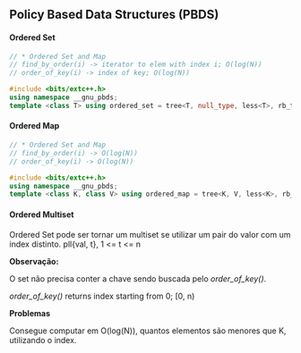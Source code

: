 ## Policy Based Data Structures (PBDS)

#### Ordered Set

```cpp
// * Ordered Set and Map
// find_by_order(i) -> iterator to elem with index i; O(log(N))
// order_of_key(i) -> index of key; O(log(N))

#include <bits/extc++.h>
using namespace __gnu_pbds;
template <class T> using ordered_set = tree<T, null_type, less<T>, rb_tree_tag, tree_order_statistics_node_update>;
```

#### Ordered Map

```cpp
// * Ordered Set and Map
// find_by_order(i) -> O(log(N))
// order_of_key(i) -> O(log(N))

#include <bits/extc++.h>
using namespace __gnu_pbds;
template <class K, class V> using ordered_map = tree<K, V, less<K>, rb_tree_tag, tree_order_statistics_node_update>;
```

#### Ordered Multiset

Ordered Set pode ser tornar um multiset se utilizar um pair do valor com um index distinto. pll{val, t}, 1 <= t <= n

**Observação:**

O set não precisa conter a chave sendo buscada pelo *order_of_key()*.

*order_of_key()* returns index starting from 0;
[0, n)

**Problemas**

Consegue computar em O(log(N)), quantos elementos são menores que K, utilizando o index.